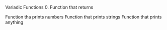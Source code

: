 Variadic Functions
0. Function that returns

Function tha prints numbers
Function that prints strings
Function that prints anything
